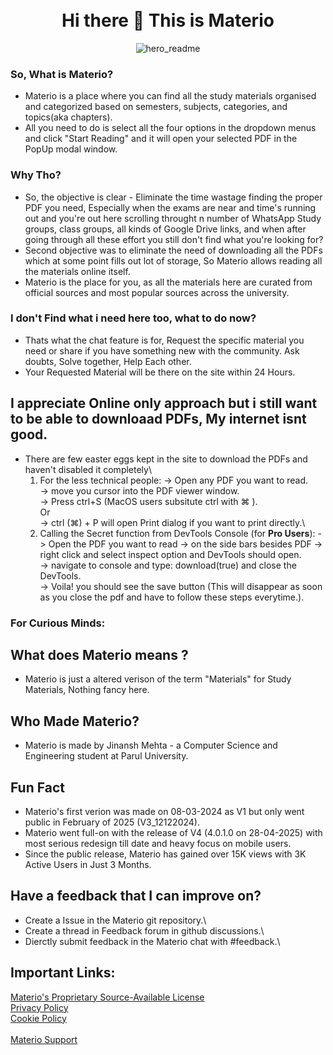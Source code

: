 <h1 align='center'><br>Hi there 👋 This is Materio</br></h1>

<!--

**Here are some ideas to get you started:**

🙋‍♀️ A short introduction - what is your organization all about?
🌈 Contribution guidelines - how can the community get involved?
👩‍💻 Useful resources - where can the community find your docs? Is there anything else the community should know?
🍿 Fun facts - what does your team eat for breakfast?
🧙 Remember, you can do mighty things with the power of [Markdown](https://docs.github.com/github/writing-on-github/getting-started-with-writing-and-formatting-on-github/basic-writing-and-formatting-syntax)
-->
<p align="center">
  <img src="https://github.com/user-attachments/assets/ad3967f4-114a-48d0-b103-dd3f7a97f4e0" alt="hero_readme">
</p>

### So, What is Materio? 
- Materio is a place where you can find all the study materials organised and categorized based on semesters, subjects, categories, and topics(aka chapters).
- All you need to do is select all the four options in the dropdown menus and click "Start Reading" and it will open your selected PDF in the PopUp modal window.

### Why Tho?
- So, the objective is clear - Eliminate the time wastage finding the proper PDF you need, Especially when the exams are near and time's running out and you're out here scrolling throught n number of WhatsApp Study groups, class groups, all kinds of Google Drive links, and when after going through all these effort you still don't find what you're looking for?
- Second objective was to eliminate the need of downloading all the PDFs which at some point fills out lot of storage, So Materio allows reading all the materials online itself.
- Materio is the place for you, as all the materials here are curated from official sources and most popular sources across the university.

### I don't Find what i need here too, what to do now?
- Thats what the chat feature is for, Request the specific material you need or share if you have something new with the community. Ask doubts, Solve together, Help Each other.
- Your Requested Material will be there on the site within 24 Hours.

## I appreciate Online only approach but i still want to be able to downloaad PDFs, My internet isnt good.
- There are few easter eggs kept in the site to download the PDFs and haven't disabled it completely\
   1. For the less technical people:
     -> Open any PDF you want to read. \
     -> move you cursor into the PDF viewer window.\
     -> Press ctrl+S (MacOS users subsitute ctrl with ⌘ ).\
     Or\
     -> ctrl (⌘) + P will open Print dialog if you want to print directly.\
  2. Calling the Secret function from DevTools Console (for **Pro Users**):
     -> Open the PDF you want to read -> on the side bars besides PDF -> right click and select inspect option and DevTools should open.\
     -> navigate to console and type: download(true) and close the DevTools.\
     -> Voila! you should see the save button (This will disappear as soon as you close the pdf and have to follow these steps everytime.).
 
### For Curious Minds:
## What does Materio means ?
- Materio is just a altered verison of the term "Materials" for Study Materials, Nothing fancy here.

## Who Made Materio?
- Materio is made by Jinansh Mehta - a Computer Science and Engineering student at Parul University.

## **Fun Fact**
- Materio's first verion was made on 08-03-2024 as V1 but only went public in February of 2025 (V3_12122024).
- Materio went full-on with the release of V4 (4.0.1.0 on 28-04-2025) with most serious redesign till date and heavy focus on mobile users.
- Since the public release, Materio has gained over 15K views with 3K Active Users in Just 3 Months.

## Have a feedback that I can improve on?
- Create a Issue in the Materio git repository.\
- Create a thread in Feedback forum in github discussions.\
- Dierctly submit feedback in the Materio chat with #feedback.\

## Important Links:
[Materio's Proprietary Source-Available License](https://materioa.netlify.app/license) \
[Privacy Policy](https://materioa.netlify.app/privacy) \
[Cookie Policy](https://materioa.netlify.app/cookies) \
<br>
[Materio Support](mailto:materio.operable341@silomails.com)
